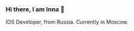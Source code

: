 ### Hi there, I am Inna 👋
IOS Developer,  from Russia. Currently in Moscow.
<!--
**InnaStepanova/InnaStepanova** is a ✨ _special_ ✨ repository because its `README.md` (this file) appears on your GitHub profile.

Here are some ideas to get you started:

- 🥰 I really love Swift and iOS development
- ✅ I have a state diploma of professional retraining in the program "Development of mobile applications on iOS" from Moscow University for Industry and Finance "Synergy"
- 📚 I'm taking an iOS & Swift Bootcamp course at Udemy by Dr. Angela Yu. Before that, I completed a six-month online course in iOS development from Swiftbook.
- 🙌 I’m looking for a job as an iOS developer.
- My CV
- 📫 How to reach me: Telegram: @MyLavender
